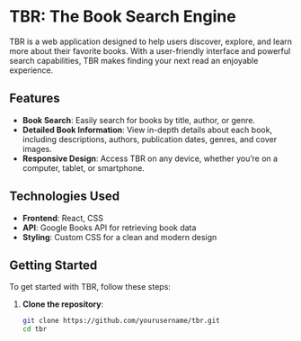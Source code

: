 # TBR: The Book Search Engine

TBR is a web application designed to help users discover, explore, and learn more about their favorite books. With a user-friendly interface and powerful search capabilities, TBR makes finding your next read an enjoyable experience.

## Features

- **Book Search**: Easily search for books by title, author, or genre.
- **Detailed Book Information**: View in-depth details about each book, including descriptions, authors, publication dates, genres, and cover images.
- **Responsive Design**: Access TBR on any device, whether you’re on a computer, tablet, or smartphone.

## Technologies Used

- **Frontend**: React, CSS
- **API**: Google Books API for retrieving book data
- **Styling**: Custom CSS for a clean and modern design

## Getting Started

To get started with TBR, follow these steps:

1. **Clone the repository**:
   ```bash
   git clone https://github.com/yourusername/tbr.git
   cd tbr